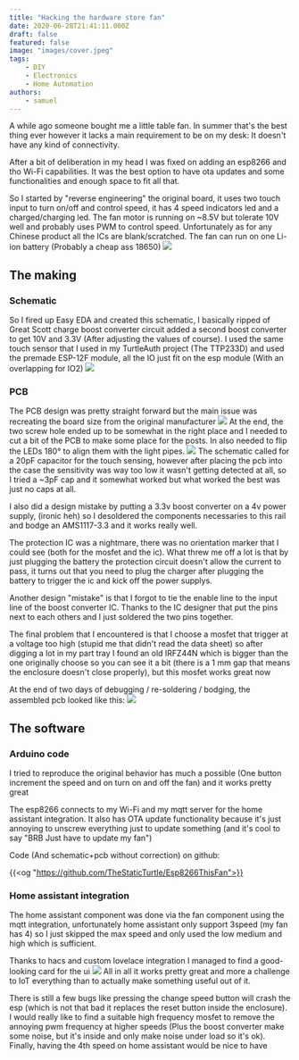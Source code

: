 ```yaml
---
title: "Hacking the hardware store fan"
date: 2020-06-28T21:41:11.000Z
draft: false
featured: false
image: "images/cover.jpeg"
tags:
    - DIY
    - Electronics
    - Home Automation
authors:
    - samuel
---
```


A while ago someone bought me a little table fan. In summer that's the best thing ever however it lacks a main requirement to be on my desk: It doesn't have any kind of connectivity. 

<!--more-->

After a bit of deliberation in my head I was fixed on adding an esp8266 and tho Wi-Fi capabilities. It was the best option to have ota updates and some functionalities and enough space to fit all that.

So I started by "reverse engineering" the original board, it uses two touch input to turn on/off and control speed, it has 4 speed indicators led and a charged/charging led. The fan motor is running on ~8.5V but tolerate 10V well and probably uses PWM to control speed. Unfortunately as for any Chinese product all the ICs are blank/scratched. The fan can run on one Li-ion battery (Probably a cheap ass 18650)
![](https://data.thestaticturtle.fr/blog/2020/06/IMG_20200622_133824__01__02-1.jpg)
## The making

### Schematic

So I fired up Easy EDA and created this schematic, I basically ripped of Great Scott charge boost converter circuit added a second boost converter to get 10V and 3.3V (After adjusting the values of course). I used the same touch sensor that I used in my TurtleAuth project (The TTP233D) and used the premade ESP-12F module, all the IO just fit on the esp module (With an overlapping for IO2)
![](https://data.thestaticturtle.fr/blog/2020/06/Schematic_esp8266-ed_fan_2020-06-22_13-50-23.png)
### PCB

The PCB design was pretty straight forward but the main issue was recreating the board size from the original manufacturer 
![](https://data.thestaticturtle.fr/blog/2020/07/image.jpeg)
At the end, the two screw hole ended up to be somewhat in the right place and I needed to cut a bit of the PCB to make some place for the posts. In also needed to flip the LEDs 180° to align them with the light pipes.
![](https://data.thestaticturtle.fr/blog/2020/07/image-2.jpeg)
The schematic called for a 20pF capacitor for the touch sensing, however after placing the pcb into the case the sensitivity was way too low it wasn't getting detected at all, so I tried a ~3pF cap and it somewhat worked but what worked the best was just no caps at all.

I also did a design mistake by putting a 3.3v boost converter on a 4v power supply, (ironic heh) so I desoldered the components necessaries to this rail and bodge an AMS1117-3.3 and it works really well.

The protection IC was a nightmare, there was no orientation marker that I could see (both for the mosfet and the ic). What threw me off a lot is that by just plugging the battery the protection circuit doesn't allow the current to pass, it turns out that you need to plug the charger after plugging the battery to trigger the ic and kick off the power supplys.

Another design "mistake" is that I forgot to tie the enable line to the input line of the boost converter IC. Thanks to the IC designer that put the pins next to each others and I just soldered the two pins together.

The final problem that I encountered is that I choose a mosfet that trigger at a voltage too high (stupid me that didn't read the data sheet) so after digging a lot in my part tray I found an old IRFZ44N which is bigger than the one originally choose so you can see it a bit (there is a 1 mm gap that means the enclosure doesn't close properly), but this mosfet works great now

At the end of two days of debugging / re-soldering / bodging, the assembled pcb looked like this:
![](https://data.thestaticturtle.fr/blog/2020/07/image-1.jpeg)
## The software

### Arduino code

I tried to reproduce the original behavior has much a possible (One button increment the speed and on turn on and off the fan) and it works pretty great

The esp8266 connects to my Wi-Fi and my mqtt server for the home assistant integration. It also has OTA update functionality because it's just annoying to unscrew everything just to update something (and it's cool to say "BRB Just have to update my fan")

Code (And schematic+pcb without correction) on github:

{{<og "https://github.com/TheStaticTurtle/Esp8266ThisFan">}}

### Home assistant integration

The home assistant component was done via the fan component using the mqtt integration, unfortunately home assistant only support 3speed (my fan has 4) so I just skipped the max speed and only used the low medium and high which is sufficient.

Thanks to hacs and custom lovelace integration I managed to find a good-looking card for the ui 
![](https://data.thestaticturtle.fr/blog/2020/07/image.png)
All in all it works pretty great and more a challenge to IoT everything than to actually make something useful out of it.

There is still a few bugs like pressing the change speed button will crash the esp (which is not that bad it replaces the reset button inside the enclosure). I would really like to find a suitable high frequency mosfet to remove the annoying pwm frequency at higher speeds (Plus the boost converter make some noise, but it's inside and only make noise under load so it's ok). Finally, having the 4th speed on home assistant would be nice to have
